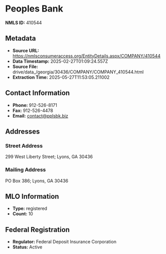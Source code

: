 # Peoples Bank

**NMLS ID:** 410544

## Metadata
- **Source URL:** https://nmlsconsumeraccess.org/EntityDetails.aspx/COMPANY/410544
- **Data Timestamp:** 2025-02-27T01:09:24.557Z
- **Source File:** drive/data_/georgia/30436/COMPANY/COMPANY_410544.html
- **Extraction Time:** 2025-05-27T11:53:05.211002

## Contact Information
- **Phone:** 912-526-8171
- **Fax:** 912-526-4478
- **Email:** contact@pplsbk.biz

## Addresses
### Street Address
299 West Liberty Street; Lyons, GA 30436

### Mailing Address
PO Box 386; Lyons, GA 30436

## MLO Information
- **Type:** registered
- **Count:** 10

## Federal Registration
- **Regulator:** Federal Deposit Insurance Corporation
- **Status:** Active
